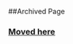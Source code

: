 ##Archived Page

### [Moved here](https://github.com/frappe/erpnext/wiki/Community-Developed-Custom-Scripts)